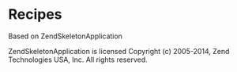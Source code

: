 Recipes
=======================

Based on ZendSkeletonApplication

ZendSkeletonApplication is licensed
Copyright (c) 2005-2014, Zend Technologies USA, Inc.
All rights reserved.
